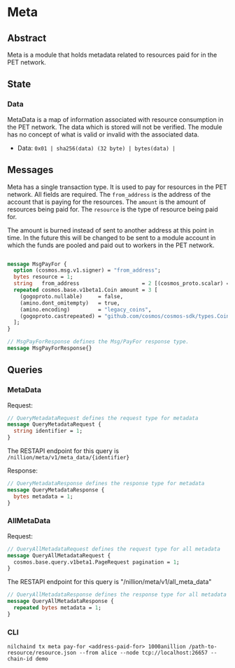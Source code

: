 # Meta

## Abstract

Meta is a module that holds metadata related to resources paid for in the PET network.

## State

### Data

MetaData is a map of information associated with resource consumption in the PET network. The data which is stored will not be verified. The module has no concept of what is valid or invalid with the associated data.

* Data: `0x01 | sha256(data) (32 byte) | bytes(data) |`

## Messages

Meta has a single transaction type. It is used to pay for resources in the PET network. All fields are required. The `from_address` is the address of the account that is paying for the resources. The `amount` is the amount of resources being paid for. The `resource` is the type of resource being paid for.

The amount is burned instead of sent to another address at this point in time. In the future this will be changed to be sent to a module account in which the funds are pooled and paid out to workers in the PET network.

```protobuf

message MsgPayFor {
  option (cosmos.msg.v1.signer) = "from_address";
  bytes resource = 1;
  string   from_address                    = 2 [(cosmos_proto.scalar) = "cosmos.AddressString"];
  repeated cosmos.base.v1beta1.Coin amount = 3 [
    (gogoproto.nullable)     = false,
    (amino.dont_omitempty)   = true,
    (amino.encoding)         = "legacy_coins",
    (gogoproto.castrepeated) = "github.com/cosmos/cosmos-sdk/types.Coins"
  ];
}
```

```protobuf
// MsgPayForResponse defines the Msg/PayFor response type.
message MsgPayForResponse{}
```

## Queries

### MetaData

Request:

```protobuf
// QueryMetadataRequest defines the request type for metadata
message QueryMetadataRequest {
  string identifier = 1;
}
```

The RESTAPI endpoint for this query is `/nillion/meta/v1/meta_data/{identifier}`

Response:

```protobuf
// QueryMetadataResponse defines the response type for metadata
message QueryMetadataResponse {
  bytes metadata = 1;
}
```

### AllMetaData

Request:

```protobuf
// QueryAllMetadataRequest defines the request type for all metadata
message QueryAllMetadataRequest {
  cosmos.base.query.v1beta1.PageRequest pagination = 1;
}
```

The RESTAPI endpoint for this query is "/nillion/meta/v1/all_meta_data"

```protobuf
// QueryAllMetadataResponse defines the response type for all metadata
message QueryAllMetadataResponse {
  repeated bytes metadata = 1;
}
```

### CLI

```
nilchaind tx meta pay-for <address-paid-for> 1000anillion /path-to-resource/resource.json --from alice --node tcp://localhost:26657 --chain-id demo
```
